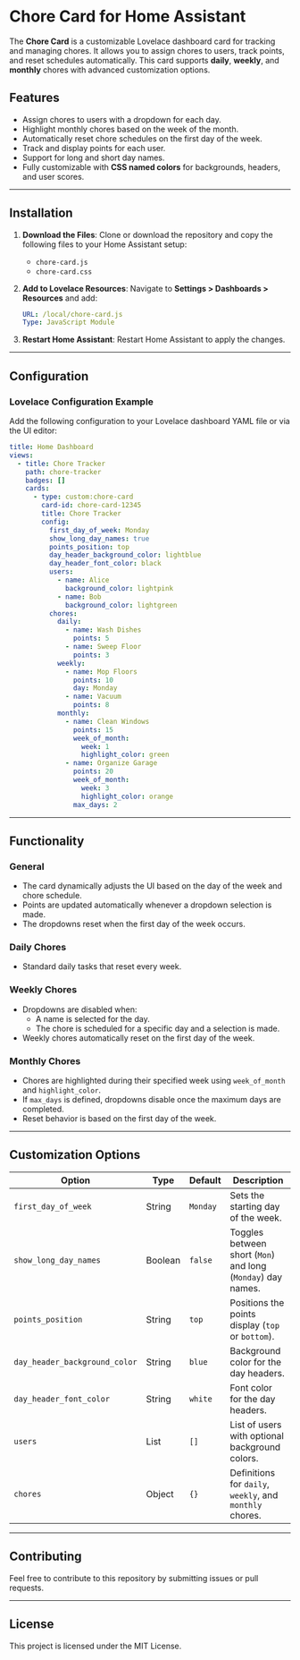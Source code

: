 
# Chore Card for Home Assistant

The **Chore Card** is a customizable Lovelace dashboard card for tracking and managing chores. It allows you to assign chores to users, track points, and reset schedules automatically. This card supports **daily**, **weekly**, and **monthly** chores with advanced customization options.

## Features
- Assign chores to users with a dropdown for each day.
- Highlight monthly chores based on the week of the month.
- Automatically reset chore schedules on the first day of the week.
- Track and display points for each user.
- Support for long and short day names.
- Fully customizable with **CSS named colors** for backgrounds, headers, and user scores.

---

## Installation

1. **Download the Files**:
   Clone or download the repository and copy the following files to your Home Assistant setup:
   - `chore-card.js`
   - `chore-card.css`

2. **Add to Lovelace Resources**:
   Navigate to **Settings > Dashboards > Resources** and add:
   ```yaml
   URL: /local/chore-card.js
   Type: JavaScript Module
   ```

3. **Restart Home Assistant**:
   Restart Home Assistant to apply the changes.

---

## Configuration

### Lovelace Configuration Example
Add the following configuration to your Lovelace dashboard YAML file or via the UI editor:

```yaml
title: Home Dashboard
views:
  - title: Chore Tracker
    path: chore-tracker
    badges: []
    cards:
      - type: custom:chore-card
        card-id: chore-card-12345
        title: Chore Tracker
        config:
          first_day_of_week: Monday
          show_long_day_names: true
          points_position: top
          day_header_background_color: lightblue
          day_header_font_color: black
          users:
            - name: Alice
              background_color: lightpink
            - name: Bob
              background_color: lightgreen
          chores:
            daily:
              - name: Wash Dishes
                points: 5
              - name: Sweep Floor
                points: 3
            weekly:
              - name: Mop Floors
                points: 10
                day: Monday
              - name: Vacuum
                points: 8
            monthly:
              - name: Clean Windows
                points: 15
                week_of_month:
                  week: 1
                  highlight_color: green
              - name: Organize Garage
                points: 20
                week_of_month:
                  week: 3
                  highlight_color: orange
                max_days: 2
```

---

## Functionality

### General
- The card dynamically adjusts the UI based on the day of the week and chore schedule.
- Points are updated automatically whenever a dropdown selection is made.
- The dropdowns reset when the first day of the week occurs.

### Daily Chores
- Standard daily tasks that reset every week.

### Weekly Chores
- Dropdowns are disabled when:
  - A name is selected for the day.
  - The chore is scheduled for a specific day and a selection is made.
- Weekly chores automatically reset on the first day of the week.

### Monthly Chores
- Chores are highlighted during their specified week using `week_of_month` and `highlight_color`.
- If `max_days` is defined, dropdowns disable once the maximum days are completed.
- Reset behavior is based on the first day of the week.

---

## Customization Options

| Option                      | Type    | Default        | Description                                                |
|-----------------------------|---------|----------------|------------------------------------------------------------|
| `first_day_of_week`         | String  | `Monday`       | Sets the starting day of the week.                        |
| `show_long_day_names`       | Boolean | `false`        | Toggles between short (`Mon`) and long (`Monday`) day names.|
| `points_position`           | String  | `top`          | Positions the points display (`top` or `bottom`).          |
| `day_header_background_color` | String | `blue`         | Background color for the day headers.                     |
| `day_header_font_color`     | String  | `white`        | Font color for the day headers.                           |
| `users`                     | List    | `[]`           | List of users with optional background colors.             |
| `chores`                    | Object  | `{}`           | Definitions for `daily`, `weekly`, and `monthly` chores.   |

---

## Contributing
Feel free to contribute to this repository by submitting issues or pull requests.

---

## License
This project is licensed under the MIT License.

